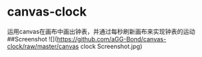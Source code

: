 # canvas-clock
运用canvas在画布中画出钟表，并通过每秒刷新画布来实现钟表的运动
##Screenshot
![](https://github.com/aGG-Bond/canvas-clock/raw/master/canvas clock Screenshot.jpg)
